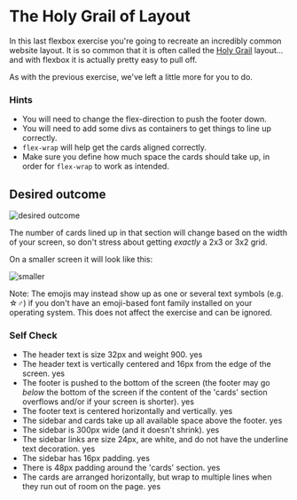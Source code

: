 # The Holy Grail of Layout

In this last flexbox exercise you're going to recreate an incredibly common website layout. It is so common that it is often called the [Holy Grail](https://www.google.com/search?q=holy+grail+layout&tbm=isch&sclient=img) layout... and with flexbox it is actually pretty easy to pull off.

As with the previous exercise, we've left a little more for you to do.

### Hints
- You will need to change the flex-direction to push the footer down.
- You will need to add some divs as containers to get things to line up correctly.
- `flex-wrap` will help get the cards aligned correctly.
-  Make sure you define how much space the cards should take up, in order for `flex-wrap` to work as intended.

## Desired outcome

![desired outcome](./desired-outcome.png)

The number of cards lined up in that section will change based on the width of your screen, so don't stress about getting _exactly_ a 2x3 or 3x2 grid.

On a smaller screen it will look like this:

![smaller](./desired-outcome-smaller.png)

Note: The emojis may instead show up as one or several text symbols (e.g. &#9734;&#9794;) if you don't have an emoji-based font family installed on your operating system. This does not affect the exercise and can be ignored.

### Self Check
- The header text is size 32px and weight 900. yes
- The header text is vertically centered and 16px from the edge of the screen. yes
- The footer is pushed to the bottom of the screen (the footer may go _below_ the bottom of the screen if the content of the 'cards' section overflows and/or if your screen is shorter). yes
- The footer text is centered horizontally and vertically. yes
- The sidebar and cards take up all available space above the footer. yes
- The sidebar is 300px wide (and it doesn't shrink). yes
- The sidebar links are size 24px, are white, and do not have the underline text decoration. yes
- The sidebar has 16px padding. yes
- There is 48px padding around the 'cards' section. yes
- The cards are arranged horizontally, but wrap to multiple lines when they run out of room on the page. yes
